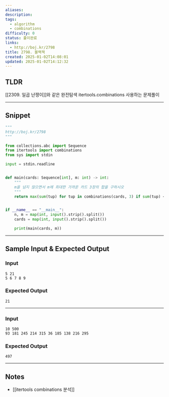 ```yaml
---
aliases: 
description: 
tags:
  - algorithm
  - combinations
difficulty: 0
status: 풀이완료
links:
  - http://boj.kr/2798
title: 2798. 블랙잭
created: 2025-01-02T14:08:01
updated: 2025-01-02T14:12:32
---
```


## TLDR

[[2309. 일곱 난쟁이]]와 같은 완전탐색 itertools.combinations 사용하는 문제풀이
<!-- 문제에 대한 간략한 설명 및 풀이 접근 방식 요약 -->

---

## Snippet

```python
"""
http://boj.kr/2798
"""

from collections.abc import Sequence
from itertools import combinations
from sys import stdin

input = stdin.readline


def main(cards: Sequence[int], m: int) -> int:
    """
    m을 넘지 않으면서 m에 최대한 가까운 카드 3장의 합을 구하시오
    """
    return max(sum(tup) for tup in combinations(cards, 3) if sum(tup) <= m)


if __name__ == "__main__":
    n, m = map(int, input().strip().split())
    cards = map(int, input().strip().split())

    print(main(cards, m))

```

<!-- 주요 코드 작성 -->

---

## Sample Input & Expected Output

### Input

```
5 21
5 6 7 8 9
```

### Expected Output

```
21
```

---

### Input

```
10 500
93 181 245 214 315 36 185 138 216 295
```

### Expected Output

```
497
```

---

## Notes

- [[itertools combinations 분석]]
